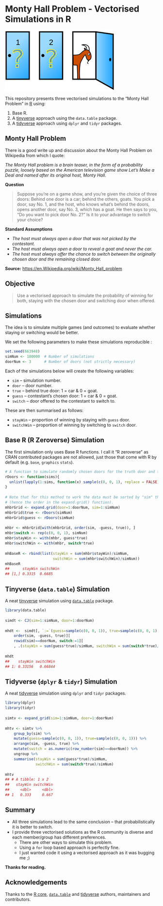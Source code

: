 
<!-- README.md is generated from README.Rmd. Please edit that file    -->

<!-- Origin: https://github.com/hrbrmstr/ggalt/blob/master/README.Rmd -->

<!-- Thanks to Bob Rudis for sharing.                                 -->

# Monty Hall Problem - Vectorised Simulations in R

![Monty Hall Problem Image](README_files/Monty_open_door.svg)

This repository presents three vectorised simulations to the “Monty Hall
Problem” in [R](https://r-project.org) using:

1.  Base R.
2.  A [tinyverse](http://tinyverse.org/) approach using the `data.table`
    package.
3.  A [tidyverse](https://tidyverse.org) approach using `dplyr` and
    `tidyr` packages.

## Monty Hall Problem

There is a good write up and discussion about the Monty Hall Problem on
Wikipedia from which I quote:

*The Monty Hall problem is a brain teaser, in the form of a probability
puzzle, loosely based on the American television game show Let’s Make a
Deal and named after its original host, Monty Hall.*

**Question**

> Suppose you’re on a game show, and you’re given the choice of three
> doors: Behind one door is a car; behind the others, goats. You pick a
> door, say No. 1, and the host, who knows what’s behind the doors,
> opens another door, say No. 3, which has a goat. He then says to you,
> “Do you want to pick door No. 2?” Is it to your advantage to switch
> your choice?

**Standard Assumptions**

  - *The host must always open a door that was not picked by the
    contestant.*
  - *The host must always open a door to reveal a goat and never the
    car.*
  - *The host must always offer the chance to switch between the
    originally chosen door and the remaining closed door.*

**Source:** <https://en.Wikipedia.org/wiki/Monty_Hall_problem>

## Objective

> Use a vectorised approach to simulate the probability of winning for
> both, staying with the chosen door and switching door when offered.

## Simulations

The idea is to simulate multiple games (and outcomes) to evaluate
whether staying or switching would be better.

We set the following parameters to make these simulations reproducible :

``` r
set.seed(663948)
simNum <- 100000  # Number of simulations
doorNum <- 3      # Number of doors (not strictly necessary)
```

Each of the simulations below will create the following variables:

  - `sim` – simulation number.
  - `door` – door number.
  - `true` – behind true door: 1 = car & 0 = goat.
  - `guess` – contestant’s chosen door: 1 = car & 0 = goat.
  - `switch` – door offered to the contestant to switch to.

These are then summarised as follows:

  - `stayWin` – proportion of winning by staying with `guess` door.
  - `switchWin` – proportion of winning by switching to `switch` door.

## Base R (R Zeroverse) Simulation

The first simulation only uses Base R functions. I call it “R zeroverse”
as CRAN contributed packages are not allowed, just those that come with
R by default (e.g. `base`, `graphics`
`stats`).

``` r
# A function to simulate randomly chosen doors for the truth door and the guess.
rDoors <- function(sims){
  unlist(lapply(1:sims, function(x) sample(c(0, 0, 1), replace = FALSE)))
}

# Note that for this method to work the data must be sorted by "sim" then the door 
# (hence the order in the expand.grid() function).
mhbrGrid <- expand.grid(door=1:doorNum, sim=1:simNum)
mhbrGrid$true <- rDoors(simNum)
mhbrGrid$guess <- rDoors(simNum)

mhbr <- mhbrGrid[with(mhbrGrid, order(sim, -guess, true)), ]
mhbr$switch <- rep(c(0, 0, 1), simNum)
mhbr$stayWin <- with(mhbr, guess*true)
mhbr$switchWin <- with(mhbr, switch*true)

mhBaseR <- rbind(list(stayWin = sum(mhbr$stayWin)/simNum, 
                      switchWin = sum(mhbr$switchWin)/simNum))
mhBaseR
##      stayWin switchWin
## [1,] 0.3315  0.6685
```

## Tinyverse (`data.table`) Simulation

A neat [tinyverse](http://tinyverse.org/) simulation using
[`data.table`](http://r-datatable.com/) package.

``` r
library(data.table)

simdt <- CJ(sim=1:simNum, door=1:doorNum)

mhdt <-  simdt[, `:=`(guess=sample(c(0, 0, 1)), true=sample(c(0, 0, 1)), switch=0), .(sim)][
    order(sim, -guess, true)][
    rowid(sim)==doorNum, switch:=1][
    , .(stayWin = sum(guess*true)/simNum, switchWin = sum(switch*true)/simNum)]

mhdt
##    stayWin switchWin
## 1: 0.33156   0.66844
```

## Tidyverse (`dplyr` & `tidyr`) Simulation

A neat [tidyverse](https://tidyverse.org) simulation using `dplyr` and
`tidyr` packages.

``` r
library(dplyr)
library(tidyr)

simtv <- expand_grid(sim=1:simNum, door=1:doorNum)

mhtv <- simtv %>%
    group_by(sim) %>%
    mutate(guess=sample(c(0, 0, 1)), true=sample(c(0, 0, 1))) %>%
    arrange(sim, -guess, true) %>%
    mutate(switch = as.numeric(row_number(sim)==doorNum)) %>%
    ungroup %>%
    summarise(stayWin = sum(guess*true)/simNum,
              switchWin = sum(switch*true)/simNum)

mhtv
## # A tibble: 1 x 2
##   stayWin switchWin
##     <dbl>     <dbl>
## 1   0.333     0.667
```

## Summary

  - All three simulations lead to the same conclusion – that
    probabilistically it is better to switch.
  - I provide three vectorised solutions as the R community is diverse
    and each member/group has different preferences.
      - There are other ways to simulate this problem.
      - Using a `for` loop based approach is perfectly fine.
      - I just wanted code it using a vectorised approach as it was
        bugging me ;)

**Thanks for reading.**

## Acknowledgements

Thanks to the [R core](https://www.r-project.org/contributors.html),
[`data.table`](https://rdatatable.gitlab.io/data.table/authors.html) and
[tidyverse](https://tidyverse.org) authors, maintainers and
contributors.
